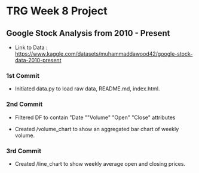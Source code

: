 # TRG Week 8 Project

## Google Stock Analysis from 2010 - Present

- Link to Data : https://www.kaggle.com/datasets/muhammaddawood42/google-stock-data-2010-present

### 1st Commit

- Initiated data.py to load raw data, README.md, index.html.

### 2nd Commit

- Filtered DF to contain "Date ""Volume" "Open" "Close" attributes

- Created /volume_chart to show an aggregated bar chart of weekly volume.

### 3rd Commit

- Created /line_chart to show weekly average open and closing prices.